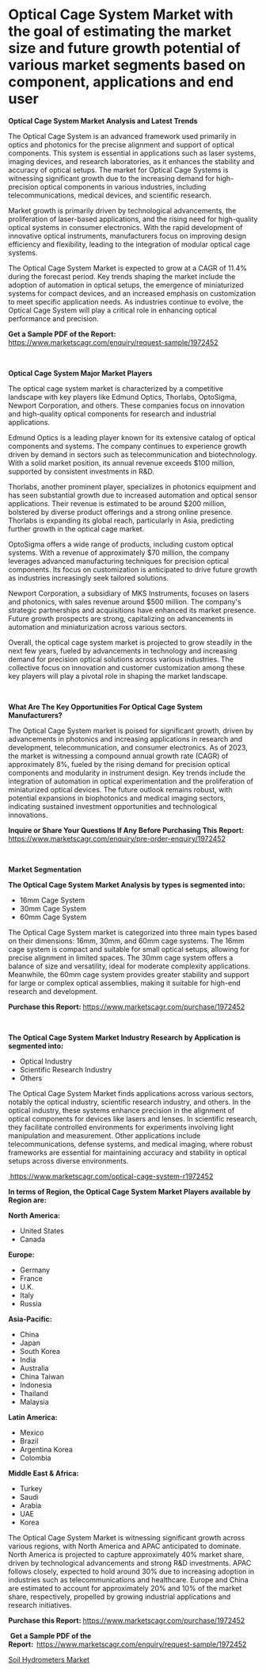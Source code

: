 <p><h1>Optical Cage System Market with the goal of estimating the market size and future growth potential of various market segments based on component, applications and end user</h1></p><p><strong>Optical Cage System Market Analysis and Latest Trends</strong></p>
<p><p>The Optical Cage System is an advanced framework used primarily in optics and photonics for the precise alignment and support of optical components. This system is essential in applications such as laser systems, imaging devices, and research laboratories, as it enhances the stability and accuracy of optical setups. The market for Optical Cage Systems is witnessing significant growth due to the increasing demand for high-precision optical components in various industries, including telecommunications, medical devices, and scientific research.</p><p>Market growth is primarily driven by technological advancements, the proliferation of laser-based applications, and the rising need for high-quality optical systems in consumer electronics. With the rapid development of innovative optical instruments, manufacturers focus on improving design efficiency and flexibility, leading to the integration of modular optical cage systems.</p><p>The Optical Cage System Market is expected to grow at a CAGR of 11.4% during the forecast period. Key trends shaping the market include the adoption of automation in optical setups, the emergence of miniaturized systems for compact devices, and an increased emphasis on customization to meet specific application needs. As industries continue to evolve, the Optical Cage System will play a critical role in enhancing optical performance and precision.</p></p>
<p><strong>Get a Sample PDF of the Report:&nbsp;</strong> <a href="https://www.marketscagr.com/enquiry/request-sample/1972452?utm_campaign=2304&utm_medium=2&utm_source=Github&utm_content=ia&utm_term=10042025&utm_id=optical-cage-system">https://www.marketscagr.com/enquiry/request-sample/1972452</a></p>
<p>&nbsp;</p>
<p><strong>Optical Cage System Major Market Players</strong></p>
<p><p>The optical cage system market is characterized by a competitive landscape with key players like Edmund Optics, Thorlabs, OptoSigma, Newport Corporation, and others. These companies focus on innovation and high-quality optical components for research and industrial applications.</p><p>Edmund Optics is a leading player known for its extensive catalog of optical components and systems. The company continues to experience growth driven by demand in sectors such as telecommunication and biotechnology. With a solid market position, its annual revenue exceeds $100 million, supported by consistent investments in R&D.</p><p>Thorlabs, another prominent player, specializes in photonics equipment and has seen substantial growth due to increased automation and optical sensor applications. Their revenue is estimated to be around $200 million, bolstered by diverse product offerings and a strong online presence. Thorlabs is expanding its global reach, particularly in Asia, predicting further growth in the optical cage market.</p><p>OptoSigma offers a wide range of products, including custom optical systems. With a revenue of approximately $70 million, the company leverages advanced manufacturing techniques for precision optical components. Its focus on customization is anticipated to drive future growth as industries increasingly seek tailored solutions.</p><p>Newport Corporation, a subsidiary of MKS Instruments, focuses on lasers and photonics, with sales revenue around $500 million. The company's strategic partnerships and acquisitions have enhanced its market presence. Future growth prospects are strong, capitalizing on advancements in automation and miniaturization across various sectors.</p><p>Overall, the optical cage system market is projected to grow steadily in the next few years, fueled by advancements in technology and increasing demand for precision optical solutions across various industries. The collective focus on innovation and customer customization among these key players will play a pivotal role in shaping the market landscape.</p></p>
<p>&nbsp;</p>
<p><strong>What Are The Key Opportunities For Optical Cage System Manufacturers?</strong></p>
<p><p>The Optical Cage System market is poised for significant growth, driven by advancements in photonics and increasing applications in research and development, telecommunication, and consumer electronics. As of 2023, the market is witnessing a compound annual growth rate (CAGR) of approximately 8%, fueled by the rising demand for precision optical components and modularity in instrument design. Key trends include the integration of automation in optical experimentation and the proliferation of miniaturized optical devices. The future outlook remains robust, with potential expansions in biophotonics and medical imaging sectors, indicating sustained investment opportunities and technological innovations.</p></p>
<p><strong>Inquire or Share Your Questions If Any Before Purchasing This Report:</strong> <a href="https://www.marketscagr.com/enquiry/pre-order-enquiry/1972452?utm_campaign=2304&utm_medium=2&utm_source=Github&utm_content=ia&utm_term=10042025&utm_id=optical-cage-system">https://www.marketscagr.com/enquiry/pre-order-enquiry/1972452</a></p>
<p>&nbsp;</p>
<p><strong>Market Segmentation</strong></p>
<p><strong>The Optical Cage System Market Analysis by types is segmented into:</strong></p>
<p><ul><li>16mm Cage System</li><li>30mm Cage System</li><li>60mm Cage System</li></ul></p>
<p><p>The Optical Cage System market is categorized into three main types based on their dimensions: 16mm, 30mm, and 60mm cage systems. The 16mm cage system is compact and suitable for small optical setups, allowing for precise alignment in limited spaces. The 30mm cage system offers a balance of size and versatility, ideal for moderate complexity applications. Meanwhile, the 60mm cage system provides greater stability and support for large or complex optical assemblies, making it suitable for high-end research and development.</p></p>
<p><strong>Purchase this Report:&nbsp;</strong><a href="https://www.marketscagr.com/purchase/1972452?utm_campaign=2304&utm_medium=2&utm_source=Github&utm_content=ia&utm_term=10042025&utm_id=optical-cage-system">https://www.marketscagr.com/purchase/1972452</a></p>
<p>&nbsp;</p>
<p><strong>The Optical Cage System Market Industry Research by Application is segmented into:</strong></p>
<p><ul><li>Optical Industry</li><li>Scientific Research Industry</li><li>Others</li></ul></p>
<p><p>The Optical Cage System Market finds applications across various sectors, notably the optical industry, scientific research industry, and others. In the optical industry, these systems enhance precision in the alignment of optical components for devices like lasers and lenses. In scientific research, they facilitate controlled environments for experiments involving light manipulation and measurement. Other applications include telecommunications, defense systems, and medical imaging, where robust frameworks are essential for maintaining accuracy and stability in optical setups across diverse environments.</p></p>
<p><a href="https://www.marketscagr.com/optical-cage-system-r1972452?utm_campaign=2304&utm_medium=2&utm_source=Github&utm_content=ia&utm_term=10042025&utm_id=optical-cage-system">&nbsp;https://www.marketscagr.com/optical-cage-system-r1972452</a></p>
<p><strong>In terms of Region, the Optical Cage System Market Players available by Region are:</strong></p>
<p>
    <p> <strong> North America: </strong>
        <ul>
            <li>United States</li>
            <li>Canada</li>
        </ul>
        </p> 
    <p> <strong> Europe: </strong>
        <ul>
            <li>Germany</li>
            <li>France</li>
            <li>U.K.</li>
            <li>Italy</li>
            <li>Russia</li>
        </ul>
        </p> 
    <p> <strong> Asia-Pacific: </strong>
        <ul>
            <li>China</li>
            <li>Japan</li>
            <li>South Korea</li>
            <li>India</li>
            <li>Australia</li>
            <li>China Taiwan</li>
            <li>Indonesia</li>
            <li>Thailand</li>
            <li>Malaysia</li>
        </ul>
        </p> 
    <p> <strong> Latin America: </strong>
        <ul>
            <li>Mexico</li>
            <li>Brazil</li>
            <li>Argentina Korea</li>
            <li>Colombia</li>
        </ul>
        </p> 
    <p> <strong> Middle East & Africa: </strong>
        <ul>
            <li>Turkey</li>
            <li>Saudi</li>
            <li>Arabia</li>
            <li>UAE</li>
            <li>Korea</li>
        </ul>
    </p>
    </p>
<p><p>The Optical Cage System Market is witnessing significant growth across various regions, with North America and APAC anticipated to dominate. North America is projected to capture approximately 40% market share, driven by technological advancements and strong R&D investments. APAC follows closely, expected to hold around 30% due to increasing adoption in industries such as telecommunications and healthcare. Europe and China are estimated to account for approximately 20% and 10% of the market share, respectively, propelled by growing industrial applications and research initiatives.</p></p>
<p><strong>Purchase this Report: </strong><a href="https://www.marketscagr.com/purchase/1972452?utm_campaign=2304&utm_medium=2&utm_source=Github&utm_content=ia&utm_term=10042025&utm_id=optical-cage-system">https://www.marketscagr.com/purchase/1972452</a></p>
<p>&nbsp;<strong>Get a Sample PDF of the Report:&nbsp;&nbsp;</strong><a href="https://www.marketscagr.com/enquiry/request-sample/1972452?utm_campaign=2304&utm_medium=2&utm_source=Github&utm_content=ia&utm_term=10042025&utm_id=optical-cage-system">https://www.marketscagr.com/enquiry/request-sample/1972452</a></p>
<p><strong></strong></p>
<p><p><a href="https://github.com/akramisabtu/Market-Research-Report-List-1/blob/main/soil-hydrometers-market.md?utm_campaign=2304&utm_medium=2&utm_source=Github&utm_content=ia&utm_term=10042025&utm_id=optical-cage-system">Soil Hydrometers Market</a></p></p>